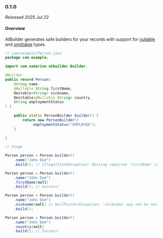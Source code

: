 ### 0.1.0

_Released 2025 Jul 22_

#### Overview

AtBuilder generates safe builders for your records with support for [nullable](https://jspecify.dev/)
and [omittable](https://github.com/Osmerion/Omittable) types.

```java
// com/example/Person.java
package com.example;

import com.osmerion.atbuilder.Builder;

@Builder
public record Person(
    String name,
    @Nullable String firstName,
    Omitable<String> nickname,
    Omittable<@Nullable String> country,
    String employmentStatus
) {
    
    public static PersonBuilder builder() {
        return new PersonBuilder()
            .employmentStatus("EMPLOYED");
    }
    
}

// Usage

Person person = Person.builder()
    .name("John Doe")
    .build(); // IllegalStateException: Missing required 'firstName' component 

Person person = Person.builder()
    .name("John Doe")
    .firstName(null)
    .build(); // Success!

Person person = Person.builder()
    .name("John Doe")
    .nickname(null) // NullPointerException: 'nickname' may not be null
    .build();

Person person = Person.builder()
    .name("John Doe")
    .country(null)
    .build(); // Success!
```
